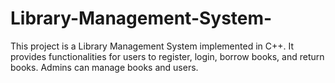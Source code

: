 # Library-Management-System-
This project is a Library Management System implemented in C++. It provides functionalities for users to register, login, borrow books, and return books. Admins can manage books and users.

